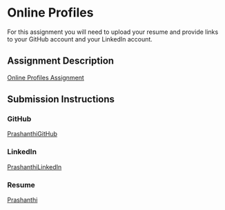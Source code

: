 # Online Profiles
For this assignment you will need to upload your resume and provide links to your GitHub account and your LinkedIn account.

## Assignment Description
[Online Profiles Assignment](https://education.launchcode.org/liftoff/modules/assignments/online-profiles)

## Submission Instructions
 
### GitHub
[PrashanthiGitHub](https://github.com/prashanthich)

### LinkedIn
[PrashanthiLinkedIn](https://www.linkedin.com/in/shanthi-ch-b36107209/)

### Resume
[Prashanthi](https://docs.google.com/document/d/1WAKFdM5LUIoSqiKwSHXqA4Thyg74LAz5Ww3Og9WKnX0/edit#)
> 